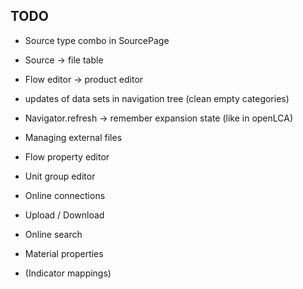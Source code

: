 ## TODO
* Source type combo in SourcePage
* Source -> file table

* Flow editor -> product editor
* updates of data sets in navigation tree (clean empty categories)
* Navigator.refresh -> remember expansion state (like in openLCA)
* Managing external files
* Flow property editor
* Unit group editor
* Online connections
* Upload / Download
* Online search
* Material properties
* (Indicator mappings)